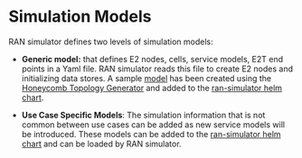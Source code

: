 # Simulation Models

RAN simulator defines two levels of simulation models:

* **Generic model:** that defines E2 nodes, cells, service models, E2T end points in a Yaml file. RAN simulator reads this file to create E2 nodes and initializing data stores. A sample [model](https://github.com/onosproject/sdran-helm-charts/blob/master/ran-simulator/files/model/model.yaml) has been created using the [Honeycomb Topology Generator](topology_generator.md) and added to the [ran-simulator helm chart][RAN simulator helm chart]. 


* **Use Case Specific Models**: The simulation information that is not common between use cases can be added as new service models will be introduced. These models can be added to the [ran-simulator helm chart][RAN simulator helm chart] and can be loaded by RAN simulator. 


[RAN simulator helm chart]: https://github.com/onosproject/sdran-helm-charts/tree/master/ran-simulator
